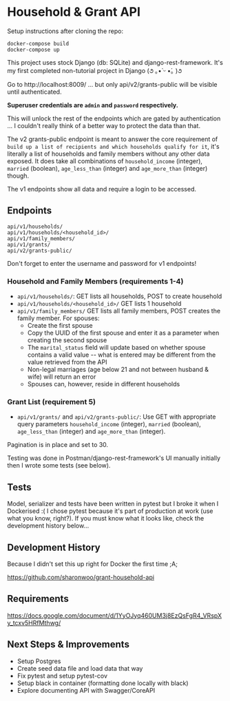 # Household & Grant API 

Setup instructions after cloning the repo:

```
docker-compose build
docker-compose up
```

This project uses stock Django (db: SQLite) and django-rest-framework. It's my first completed non-tutorial project in Django (૭ ｡•̀ ᵕ •́｡ )૭

Go to http://localhost:8009/ ... but only api/v2/grants-public will be visible until authenticated.

**Superuser credentials are `admin` and `password` respectively.**

This will unlock the rest of the endpoints which are gated by authentication ... I couldn't really think of a better way to protect the data than that. 

The v2 grants-public endpoint is meant to answer the core requirement of `build up a list of recipients and which households qualify for it`, it's literally a list of households and family members without any other data exposed. It does take all combinations of `household_income` (integer), `married` (boolean), `age_less_than` (integer) and `age_more_than` (integer) though.

The v1 endpoints show all data and require a login to be accessed.


## Endpoints

```
api/v1/households/
api/v1/households/<household_id>/
api/v1/family_members/
api/v1/grants/
api/v2/grants-public/
```

Don't forget to enter the username and password for v1 endpoints!

### Household and Family Members (requirements 1-4)
* `api/v1/households/`: GET lists all households, POST to create household
* `api/v1/households/<household_id>/` GET lists 1 household
* `api/v1/family_members/` GET lists all family members, POST creates the family member. For spouses: 
    * Create the first spouse
    * Copy the UUID of the first spouse and enter it as a parameter when creating the second spouse
    * The `marital_status` field will update based on whether spouse contains a valid value -- what is entered may be different from the value retrieved from the API
    * Non-legal marriages (age below 21 and not between husband & wife) will return an error 
    * Spouses can, however, reside in different households 

### Grant List (requirement 5)
* `api/v1/grants/` and `api/v2/grants-public/`: Use GET with appropriate query parameters `household_income` (integer), `married` (boolean), `age_less_than` (integer) and `age_more_than` (integer).

Pagination is in place and set to 30. 

Testing was done in Postman/django-rest-framework's UI manually initially then I wrote some tests (see below).

## Tests

Model, serializer and tests have been written in pytest but I broke it when I Dockerised :( I chose pytest because it's part of production at work (use what you know, right?). If you must know what it looks like, check the development history below...

## Development History 

Because I didn't set this up right for Docker the first time ;A; 

https://github.com/sharonwoo/grant-household-api

## Requirements

https://docs.google.com/document/d/1YyOJyq460UM3j8EzQsFgR4_VRspXy_tcxv5HRfMthwg/

## Next Steps & Improvements

* Setup Postgres 
* Create seed data file and load data that way 
* Fix pytest and setup pytest-cov
* Setup black in container (formatting done locally with black)
* Explore documenting API with Swagger/CoreAPI
